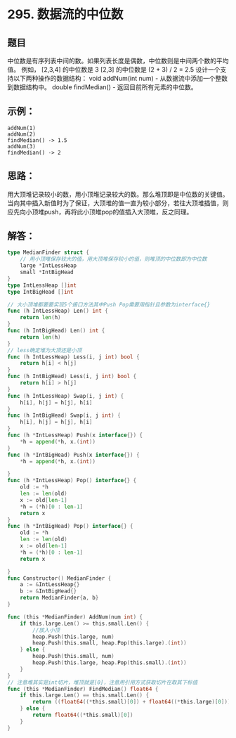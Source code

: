 # 295. 数据流的中位数
## 题目
中位数是有序列表中间的数。如果列表长度是偶数，中位数则是中间两个数的平均值。
例如，
[2,3,4] 的中位数是 3
[2,3] 的中位数是 (2 + 3) / 2 = 2.5
设计一个支持以下两种操作的数据结构：
void addNum(int num) - 从数据流中添加一个整数到数据结构中。
double findMedian() - 返回目前所有元素的中位数。
## 示例：
```
addNum(1)
addNum(2)
findMedian() -> 1.5
addNum(3) 
findMedian() -> 2
```
## 思路：
用大顶堆记录较小的数，用小顶堆记录较大的数。那么堆顶即是中位数的关键值。
当向其中插入新值时为了保证，大顶堆的值一直为较小部分，若往大顶堆插值，则应先向小顶堆push，再将此小顶堆pop的值插入大顶堆，反之同理。
## 解答：
```go
type MedianFinder struct {
	// 用小顶堆保存较大的值，用大顶堆保存较小的值，则堆顶的中位数即为中位数
	large *IntLessHeap
	small *IntBigHead
}
type IntLessHeap []int
type IntBigHead []int

// 大小顶堆都要要实现5个接口方法其中Push Pop需要用指针且参数为interface{}
func (h IntLessHeap) Len() int {
	return len(h)
}
func (h IntBigHead) Len() int {
	return len(h)
}
// less确定堆为大顶还是小顶
func (h IntLessHeap) Less(i, j int) bool {
	return h[i] < h[j]
}
func (h IntBigHead) Less(i, j int) bool {
	return h[i] > h[j]
}
func (h IntLessHeap) Swap(i, j int) {
	h[i], h[j] = h[j], h[i]
}
func (h IntBigHead) Swap(i, j int) {
	h[i], h[j] = h[j], h[i]
}
func (h *IntLessHeap) Push(x interface{}) {
	*h = append(*h, x.(int))
}
func (h *IntBigHead) Push(x interface{}) {
	*h = append(*h, x.(int))

}
func (h *IntLessHeap) Pop() interface{} {
	old := *h
	len := len(old)
	x := old[len-1]
	*h = (*h)[0 : len-1]
	return x
}
func (h *IntBigHead) Pop() interface{} {
	old := *h
	len := len(old)
	x := old[len-1]
	*h = (*h)[0 : len-1]
	return x

}
func Constructor() MedianFinder {
	a := &IntLessHeap{}
	b := &IntBigHead{}
	return MedianFinder{a, b}
}

func (this *MedianFinder) AddNum(num int) {
	if this.large.Len() >= this.small.Len() {
		//放入小顶
		heap.Push(this.large, num)
		heap.Push(this.small, heap.Pop(this.large).(int))
	} else {
		heap.Push(this.small, num)
		heap.Push(this.large, heap.Pop(this.small).(int))
	}
}
// 注意堆其实是int切片，堆顶就是[0]，注意用引用方式获取切片在取其下标值
func (this *MedianFinder) FindMedian() float64 {
	if this.large.Len() == this.small.Len() {
		return ((float64((*this.small)[0]) + float64((*this.large)[0])) / 2.0)
	} else {
		return float64((*this.small)[0])
	}
}
```
